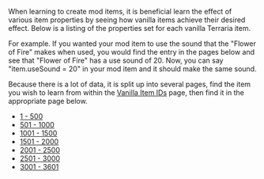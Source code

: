 When learning to create mod items, it is beneficial learn the effect of various item properties by seeing how vanilla items achieve their desired effect. Below is a listing of the properties set for each vanilla Terraria item. 

For example. If you wanted your mod item to use the sound that the "Flower of Fire" makes when used, you would find the entry in the pages below and see that "Flower of Fire" has a use sound of 20. Now, you can say "item.useSound = 20" in your mod item and it should make the same sound.

Because there is a lot of data, it is split up into several pages, find the item you wish to learn from within the [Vanilla Item IDs](https://github.com/bluemagic123/tModLoader/wiki/Vanilla-Item-IDs) page, then find it in the appropriate page below.
- [1 - 500](https://github.com/bluemagic123/tModLoader/wiki/Vanilla-Item-Field-Values-(1-to-500))
- [501 - 1000](https://github.com/bluemagic123/tModLoader/wiki/Vanilla-Item-Field-Values-(501-to-1000))
- [1001 - 1500](https://github.com/bluemagic123/tModLoader/wiki/Vanilla-Item-Field-Values-(1001-to-1500))
- [1501 - 2000](https://github.com/bluemagic123/tModLoader/wiki/Vanilla-Item-Field-Values-(1501-to-2000))
- [2001 - 2500](https://github.com/bluemagic123/tModLoader/wiki/Vanilla-Item-Field-Values-(2001-to-2500))
- [2501 - 3000](https://github.com/bluemagic123/tModLoader/wiki/Vanilla-Item-Field-Values-(2501-to-3000))
- [3001 - 3601](https://github.com/bluemagic123/tModLoader/wiki/Vanilla-Item-Field-Values-(3001-to-3601))